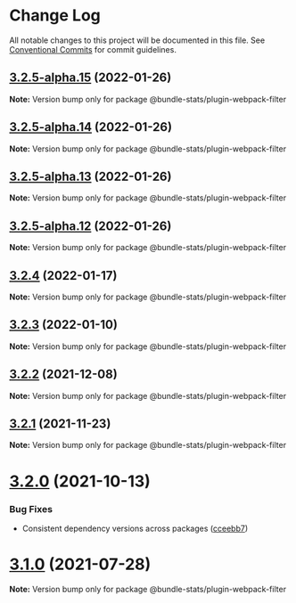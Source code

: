 # Change Log

All notable changes to this project will be documented in this file.
See [Conventional Commits](https://conventionalcommits.org) for commit guidelines.

## [3.2.5-alpha.15](https://github.com/relative-ci/bundle-stats/compare/v3.2.5-alpha.14...v3.2.5-alpha.15) (2022-01-26)

**Note:** Version bump only for package @bundle-stats/plugin-webpack-filter





## [3.2.5-alpha.14](https://github.com/relative-ci/bundle-stats/compare/v3.2.5-alpha.13...v3.2.5-alpha.14) (2022-01-26)

**Note:** Version bump only for package @bundle-stats/plugin-webpack-filter





## [3.2.5-alpha.13](https://github.com/relative-ci/bundle-stats/compare/v3.2.5-alpha.12...v3.2.5-alpha.13) (2022-01-26)

**Note:** Version bump only for package @bundle-stats/plugin-webpack-filter





## [3.2.5-alpha.12](https://github.com/relative-ci/bundle-stats/compare/v3.2.4...v3.2.5-alpha.12) (2022-01-26)

**Note:** Version bump only for package @bundle-stats/plugin-webpack-filter





## [3.2.4](https://github.com/relative-ci/bundle-stats/compare/v3.2.3...v3.2.4) (2022-01-17)

**Note:** Version bump only for package @bundle-stats/plugin-webpack-filter





## [3.2.3](https://github.com/relative-ci/bundle-stats/compare/v3.2.2...v3.2.3) (2022-01-10)

**Note:** Version bump only for package @bundle-stats/plugin-webpack-filter





## [3.2.2](https://github.com/relative-ci/bundle-stats/compare/v3.2.1...v3.2.2) (2021-12-08)

**Note:** Version bump only for package @bundle-stats/plugin-webpack-filter





## [3.2.1](https://github.com/relative-ci/bundle-stats/compare/v3.2.0...v3.2.1) (2021-11-23)

**Note:** Version bump only for package @bundle-stats/plugin-webpack-filter





# [3.2.0](https://github.com/relative-ci/bundle-stats/compare/v3.1.3...v3.2.0) (2021-10-13)


### Bug Fixes

* Consistent dependency versions across packages ([cceebb7](https://github.com/relative-ci/bundle-stats/commit/cceebb7724670a7c40c156c395449fc65d183690))





# [3.1.0](https://github.com/relative-ci/bundle-stats/compare/v3.0.1...v3.1.0) (2021-07-28)

**Note:** Version bump only for package @bundle-stats/plugin-webpack-filter
